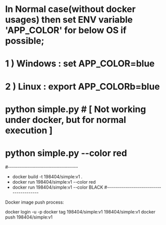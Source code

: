 # In Normal case(without docker usages) then set ENV variable 'APP_COLOR' for below OS if possible;

  # 1 ) Windows : set APP_COLOR=blue
  # 2 ) Linux   : export APP_COLORb=blue
  
  #  python simple.py # [ Not working under docker, but for normal execution ] 
  #  python simple.py --color red
  
 #-----------------------------------
 - docker build -t 198404/simple:v1 .
 - docker run 198404/simple:v1 --color red
 - docker run 198404/simple:v1 --color BLACK
 #----------------------------------------

  Docker image push process: 
 
  docker login  -u <my docker-hub-id> -p <my docker-hub-password>
  docker tag 198404/simple:v1 198404/simple:v1
  docker push 198404/simple:v1
